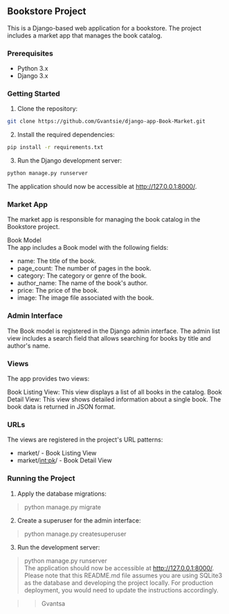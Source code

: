 ## Bookstore Project
This is a Django-based web application for a bookstore. The project includes a market app that manages the book catalog.

### Prerequisites
- Python 3.x
- Django 3.x


### Getting Started
1. Clone the repository:
```bash
git clone https://github.com/Gvantsie/django-app-Book-Market.git
```
2. Install the required dependencies:
```bash
pip install -r requirements.txt
```
3. Run the Django development server:
```bash
python manage.py runserver
```
The application should now be accessible at http://127.0.0.1:8000/.

### Market App
The market app is responsible for managing the book catalog in the Bookstore project.

Book Model   
The app includes a Book model with the following fields:

- name: The title of the book.
- page_count: The number of pages in the book.
- category: The category or genre of the book.
- author_name: The name of the book's author.
- price: The price of the book.
- image: The image file associated with the book.

### Admin Interface
The Book model is registered in the Django admin interface. The admin list view includes a search field that allows 
searching for books by title and author's name.

### Views
The app provides two views:

Book Listing View: This view displays a list of all books in the catalog.
Book Detail View: This view shows detailed information about a single book. The book data is returned in JSON format.

### URLs
The views are registered in the project's URL patterns:
- market/ - Book Listing View
- market/<int:pk>/ - Book Detail View

### Running the Project

1. Apply the database migrations:
> python manage.py migrate
2. Create a superuser for the admin interface:
> python manage.py createsuperuser
3. Run the development server:
> python manage.py runserver   
The application should now be accessible at http://127.0.0.1:8000/.
Please note that this README.md file assumes you are using SQLite3 as the database and developing the project locally. For production deployment, you would need to update the instructions accordingly.

>>Gvantsa
